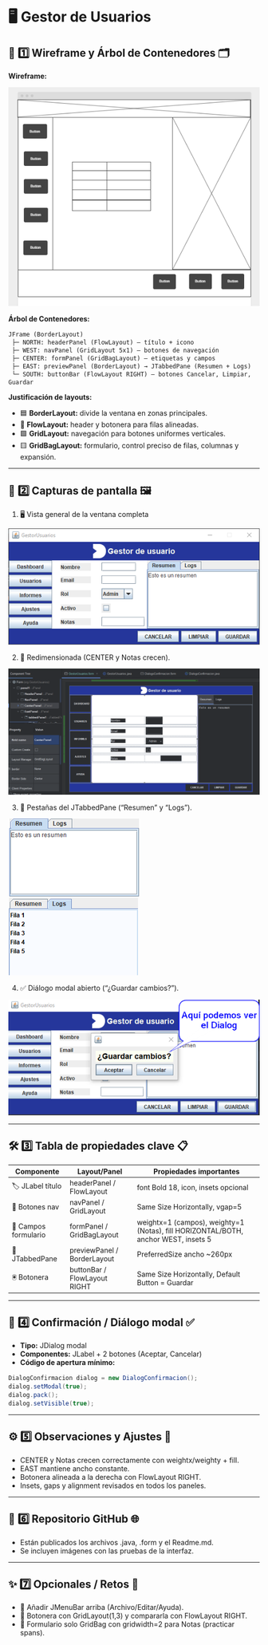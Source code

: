 
# 🖥️ Gestor de Usuarios

## 🎨 1️⃣ Wireframe y Árbol de Contenedores 🗂️

**Wireframe:**

![Wireframe](Images/Wireframe.png)

**Árbol de Contenedores:**
```
JFrame (BorderLayout)
 ├─ NORTH: headerPanel (FlowLayout) – título + icono
 ├─ WEST: navPanel (GridLayout 5x1) – botones de navegación
 ├─ CENTER: formPanel (GridBagLayout) – etiquetas y campos
 ├─ EAST: previewPanel (BorderLayout) → JTabbedPane (Resumen + Logs)
 └─ SOUTH: buttonBar (FlowLayout RIGHT) – botones Cancelar, Limpiar, Guardar
```

**Justificación de layouts:**
- 🟦 **BorderLayout:** divide la ventana en zonas principales.
- 🔹 **FlowLayout:** header y botonera para filas alineadas.
- 🟩 **GridLayout:** navegación para botones uniformes verticales.
- 🟨 **GridBagLayout:** formulario, control preciso de filas, columnas y expansión.

---

## 📸 2️⃣ Capturas de pantalla 🖼️
1. 🖥️ Vista general de la ventana completa

![Vistageneral](Images/GestorUsuarios.png)

2. 🔄 Redimensionada (CENTER y Notas crecen).

![Redimensiones](Images/Redimensionar.png)

3. 📑 Pestañas del JTabbedPane (“Resumen” y “Logs”).

![JtabbedPane1](Images/tabbed1.png)   ![JTabbedPane2](Images/Tabbed2.png)

4. ✅ Diálogo modal abierto (“¿Guardar cambios?”).

![Dialog](Images/Dialog.png)

---

## 🛠️ 3️⃣ Tabla de propiedades clave 📋

| Componente | Layout/Panel | Propiedades importantes |
|------------|--------------|-----------------------|
| 🏷️ JLabel título | headerPanel / FlowLayout | font Bold 18, icon, insets opcional |
| 🔘 Botones nav | navPanel / GridLayout | Same Size Horizontally, vgap=5 |
| 📝 Campos formulario | formPanel / GridBagLayout | weightx=1 (campos), weighty=1 (Notas), fill HORIZONTAL/BOTH, anchor WEST, insets 5 |
| 📂 JTabbedPane | previewPanel / BorderLayout | PreferredSize ancho ~260px |
| 🖲️ Botonera | buttonBar / FlowLayout RIGHT | Same Size Horizontally, Default Button = Guardar |

---

## 💬 4️⃣ Confirmación / Diálogo modal ✅
- **Tipo:** JDialog modal
- **Componentes:** JLabel + 2 botones (Aceptar, Cancelar)
- **Código de apertura mínimo:**
```java
DialogConfirmacion dialog = new DialogConfirmacion();
dialog.setModal(true);
dialog.pack();
dialog.setVisible(true);
```

---

## ⚙️ 5️⃣ Observaciones y Ajustes 🔧
- CENTER y Notas crecen correctamente con weightx/weighty + fill.
- EAST mantiene ancho constante.
- Botonera alineada a la derecha con FlowLayout RIGHT.
- Insets, gaps y alignment revisados en todos los paneles.

---

## 📂 6️⃣ Repositorio GitHub 🌐
- Están publicados los archivos .java, .form y el Readme.md.
- Se incluyen imágenes con las pruebas de la interfaz.

---

## ✨ 7️⃣ Opcionales / Retos 🚀
- 📌 Añadir JMenuBar arriba (Archivo/Editar/Ayuda).
- 🔘 Botonera con GridLayout(1,3) y compararla con FlowLayout RIGHT.
- 📝 Formulario solo GridBag con gridwidth=2 para Notas (practicar spans).

